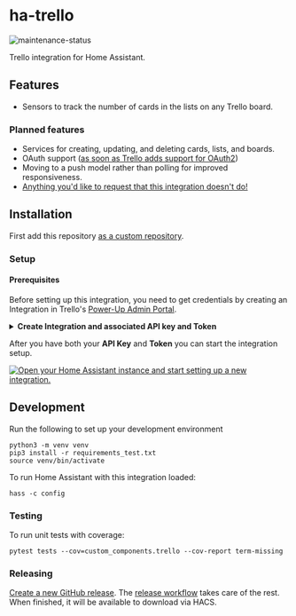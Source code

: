 # ha-trello
![maintenance-status](https://img.shields.io/badge/maintenance-active-brightgreen)

Trello integration for Home Assistant.

## Features
- Sensors to track the number of cards in the lists on any Trello board.

### Planned features
- Services for creating, updating, and deleting cards, lists, and boards.
- OAuth support ([as soon as Trello adds support for OAuth2](https://developer.atlassian.com/cloud/trello/guides/rest-api/authorization/#using-basic-oauth))
- Moving to a push model rather than polling for improved responsiveness.
- [Anything you'd like to request that this integration doesn't do!](https://github.com/ScottG489/ha-trello/issues/new?assignees=&labels=Feature%2BRequest&projects=&template=feature_request.yaml)



## Installation
First add this repository [as a custom repository](https://hacs.xyz/docs/faq/custom_repositories/).

### Setup
#### Prerequisites

Before setting up this integration, you need to get credentials by creating an Integration in Trello's
[Power-Up Admin Portal](https://trello.com/power-ups/admin/).

<details>
<summary><strong>Create Integration and associated API key and Token</strong></summary>

1. Ensure you're logged in to [Trello](https://trello.com/) in your browser.
2. Visit the [Power-Up Admin Portal](https://trello.com/power-ups/admin/) and select **New** near the top right.
3. Fill out all fields except the **Iframe connector URL**.
4. Select **Create** near the bottom right.
5. You should be taken to the **API key** page. Select **Generate a new API key** and select **Generate API key** if a
   dialog pops up.
6. Record the **API key** at the top of the page. *This will be the first of two credentials you'll need.*
7. At the end of the paragraph to the right of your **API key**, select the **Token** link to "... manually generate a Token."
8. You should be taken to a page with text at the top saying **"Would you like to give the following application access to your account?"**.
   Select the **"Allow"** button near the bottom right of the page.
9. On the following page, record your **Token**. *This will be the last credential you'll need.*
</details>

After you have both your **API Key** and **Token** you can start the integration setup.

[![Open your Home Assistant instance and start setting up a new integration.](https://my.home-assistant.io/badges/config_flow_start.svg)](https://my.home-assistant.io/redirect/config_flow_start/?domain=trello)

## Development
Run the following to set up your development environment
```shell
python3 -m venv venv
pip3 install -r requirements_test.txt
source venv/bin/activate
```
To run Home Assistant with this integration loaded:
```shell
hass -c config
```
### Testing
To run unit tests with coverage:
```shell
pytest tests --cov=custom_components.trello --cov-report term-missing
```

### Releasing
[Create a new GitHub release](https://github.com/ScottG489/ha-trello/releases/new). The [release workflow](https://github.com/ScottG489/ha-trello/blob/master/.github/workflows/release.yaml) takes care of the rest.
When finished, it will be available to download via HACS.

